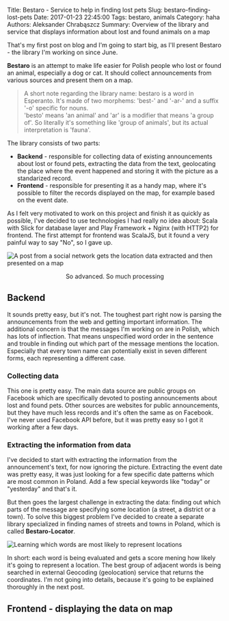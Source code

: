 Title: Bestaro - Service to help in finding lost pets
Slug: bestaro-finding-lost-pets
Date: 2017-01-23 22:45:00
Tags: bestaro, animals
Category: haha
Authors: Aleksander Chrabąszcz
Summary: Overview of the library and service that displays information about lost and found animals on a map


That's my first post on blog and I'm going to start big, as I'll present Bestaro - the library I'm working on since June.

**Bestaro** is an attempt to make life easier for Polish people who lost or found an animal, especially a dog or cat. It should collect announcements from various sources and present them on a map.

> A short note regarding the library name: bestaro is a word in Esperanto. It's made of two morphems: 'best-' and '-ar-' and a suffix '-o' specific for nouns.  
> 'besto' means 'an animal' and 'ar' is a modifier that means 'a group of'. So literally it's something like 'group of animals', but its actual interpretation is 'fauna'.

The library consists of two parts:

 *  **Backend** - responsible for collecting data of existing announcements about lost or found pets, extracting the data from the text, geolocating the place where the event happened and storing it with the picture as a standarized record.
 *  **Frontend** - responsible for presenting it as a  handy map, where it's possible to filter the records displayed on the map, for example based on the event date.

As I felt very motivated to work on this project and finish it as quickly as possible, I've decided to use technologies I had really no idea about: Scala with Slick for database layer and Play Framework + Nginx (with HTTP2) for frontend. The first attempt for frontend was ScalaJS, but it found a very painful way to say "No", so I gave up.

![A post from a social network gets the location data extracted and then presented on a map](/images/bestaro-overview/piesel-do-mapy.png)
<p style="text-align:center;">So advanced. So much processing</p>

## Backend
It sounds pretty easy, but it's not. The toughest part right now is parsing the announcements from the web and getting important information. The additional concern is that the messages I'm working on are in Polish, which has lots of inflection. That means unspecified word order in the sentence and trouble in finding out which part of the message mentions the location. Especially that every town name can potentially exist in seven different forms, each representing a different case.

### Collecting data
This one is pretty easy. The main data source are public groups on Facebook which are specifically devoted to posting announcements about lost and found pets. Other sources are websites for public announcements, but they have much less records and it's often the same as on Facebook. I've never used Facebook API before, but it was pretty easy so I got it working after a few days.

### Extracting the information from data
I've decided to start with extracting the information from the announcement's text, for now ignoring the picture. Extracting the event date was pretty easy, it was just looking for a few specific date patterns which are most common in Poland. Add a few special keywords like "today" or "yesterday" and that's it.

But then goes the largest challenge in extracting the data: finding out which parts of the message are specifying some location (a street, a district or a town). To solve this biggest problem I've decided to create a separate library specialized in finding names of streets and towns in Poland, which is called **Bestaro-Locator**.

![Learning which words are most likely to represent locations](/images/bestaro-overview/szukanie-miejscowosci.png)

In short: each word is being evaluated and gets a score mening how likely it's going to represent a location. The best group of adjacent words is being searched in external Geocoding (geolocation) service that returns the coordinates. I'm not going into details, because it's going to be explained thoroughly in the next post.

## Frontend - displaying the data on map



